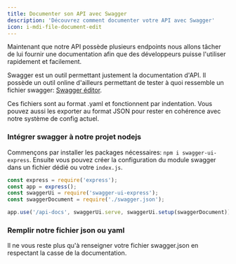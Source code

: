```yaml
---
title: Documenter son API avec Swagger
description: 'Découvrez comment documenter votre API avec Swagger'
icon: i-mdi-file-document-edit
---
```


Maintenant que notre API possède plusieurs endpoints nous allons tâcher de lui fournir une documentation afin que des développeurs puisse l'utiliser rapidement et facilement.

Swagger est un outil permettant justement la documentation d'API. Il possède un outil online d'ailleurs permettant de tester à quoi ressemble un fichier swagger: [Swagger éditor](https://editor.swagger.io/).

Ces fichiers sont au format .yaml et fonctionnent par indentation. Vous pouvez aussi les exporter au format JSON pour rester en cohérence avec notre système de config actuel.

### Intégrer swagger à notre projet nodejs

Commençons par installer les packages nécessaires: `npm i swagger-ui-express`.
Ensuite vous pouvez créer la configuration du module swagger dans un fichier dédié ou votre `index.js`.

```javascript
const express = require('express');
const app = express();
const swaggerUi = require('swagger-ui-express');
const swaggerDocument = require('./swagger.json');

app.use('/api-docs', swaggerUi.serve, swaggerUi.setup(swaggerDocument));
```

### Remplir notre fichier json ou yaml

Il ne vous reste plus qu'à renseigner votre fichier swagger.json en respectant la casse de la documentation.
